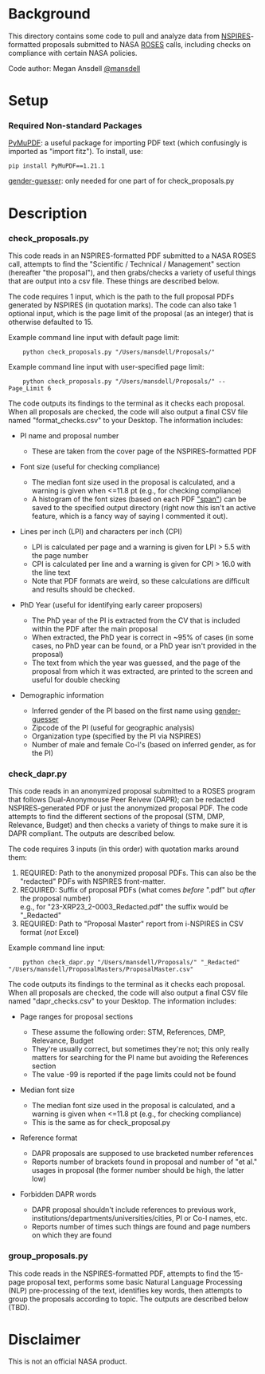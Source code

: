 # Background

This directory contains some code to pull and analyze data from [NSPIRES](https://nspires.nasaprs.com/external/)-formatted proposals submitted to NASA [ROSES](https://science.nasa.gov/researchers/roses-blogs) calls, including checks on compliance with certain NASA policies.

Code author: Megan Ansdell [@mansdell](https://github.com/mansdell)

# Setup

### Required Non-standard Packages

[PyMuPDF](https://pymupdf.readthedocs.io/en/latest/): a useful package for importing PDF text (which confusingly is imported as "import fitz"). To install, use: 
```
pip install PyMuPDF==1.21.1
```
[gender-guesser](https://pypi.org/project/gender-guesser/): only needed for one part of for check_proposals.py

# Description

### check_proposals.py

This code reads in an NSPIRES-formatted PDF submitted to a NASA ROSES call, attempts to find the "Scientific / Technical / Management" section (hereafter "the proposal"), and then grabs/checks a variety of useful things that are output into a csv file. These things are described below. 

The code requires 1 input, which is the path to the full proposal PDFs generated by NSPIRES (in quotation marks). The code can also take 1 optional input, which is the page limit of the proposal (as an integer) that is otherwise defaulted to 15.

Example command line input with default page limit: 
```
    python check_proposals.py "/Users/mansdell/Proposals/"
```

Example command line input with user-specified page limit: 
```
    python check_proposals.py "/Users/mansdell/Proposals/" --Page_Limit 6
```

The code outputs its findings to the terminal as it checks each proposal. When all proposals are checked, the code will also output a final CSV file named "format_checks.csv" to your Desktop. The information includes:

* PI name and proposal number
  - These are taken from the cover page of the NSPIRES-formatted PDF
  
* Font size (useful for checking compliance)
  - The median font size used in the proposal is calculated, and a warning is given when <=11.8 pt (e.g., for checking compliance)
  - A histogram of the font sizes (based on each PDF ["span"](https://pymupdf.readthedocs.io/en/latest/faq.html#how-to-analyze-font-characteristics)) can be saved to the specified output directory (right now this isn't an active feature, which is a fancy way of saying I commented it out).
  
* Lines per inch (LPI) and characters per inch (CPI)
  - LPI is calculated per page and a warning is given for LPI > 5.5 with the page number
  - CPI is calculated per line and a warning is given for CPI > 16.0 with the line text
  - Note that PDF formats are weird, so these calculations are difficult and results should be checked.
 
* PhD Year (useful for identifying early career proposers)
  - The PhD year of the PI is extracted from the CV that is included within the PDF after the main proposal 
  - When extracted, the PhD year is correct in ~95% of cases (in some cases, no PhD year can be found, or a PhD year isn't provided in the proposal)
  - The text from which the year was guessed, and the page of the proposal from which it was extracted, are printed to the screen and useful for double checking

* Demographic information
  - Inferred gender of the PI based on the first name using [gender-guesser](https://pypi.org/project/gender-guesser/)
  - Zipcode of the PI (useful for geographic analysis)
  - Organization type (specified by the PI via NSPIRES)
  - Number of male and female Co-I's (based on inferred gender, as for the PI)

  
### check_dapr.py

This code reads in an anonymized proposal submitted to a ROSES program that follows Dual-Anonymouse Peer Reivew (DAPR); can be redacted NSPIRES-generated PDF or just the anonymized proposal PDF. The code attempts to find the different sections of the proposal (STM, DMP, Relevance, Budget) and then checks a variety of things to make sure it is DAPR compliant. The outputs are described below.

The code requires 3 inputs (in this order) with quotation marks around them:

1) REQUIRED: Path to the anonymized proposal PDFs. This can also be the "redacted" PDFs with NSPIRES front-matter.
2) REQUIRED: Suffix of proposal PDFs (what comes *before* ".pdf" but *after* the proposal number)<br> e.g., for "23-XRP23_2-0003_Redacted.pdf" the suffix would be "_Redacted"
4) REQUIRED: Path to "Proposal Master" report from i-NSPIRES in CSV format (*not* Excel)
    
Example command line input: 
```
    python check_dapr.py "/Users/mansdell/Proposals/" "_Redacted" "/Users/mansdell/ProposalMasters/ProposalMaster.csv"
```

The code outputs its findings to the terminal as it checks each proposal. When all proposals are checked, the code will also output a final CSV file named "dapr_checks.csv" to your Desktop. The information includes:

* Page ranges for proposal sections
  - These assume the following order: STM, References, DMP, Relevance, Budget
  - They're usually correct, but sometimes they're not; this only really matters for searching for the PI name but avoiding the References section
  - The value -99 is reported if the page limits could not be found
  
* Median font size
  - The median font size used in the proposal is calculated, and a warning is given when <=11.8 pt (e.g., for checking compliance)
  - This is the same as for check_proposal.py

* Reference format
  - DAPR proposals are supposed to use bracketed number references
  - Reports number of brackets found in proposal and number of "et al." usages in proposal (the former number should be high, the latter low)
  
* Forbidden DAPR words
  - DAPR proposal shouldn't include references to previous work, institutions/departments/universities/cities, PI or Co-I names, etc.
  - Reports number of times such things are found and page numbers on which they are found

### group_proposals.py

This code reads in the NSPIRES-formatted PDF, attempts to find the 15-page proposal text, performs some basic Natural Language Processing (NLP) pre-processing of the text, identifies key words, then attempts to group the proposals according to topic. The outputs are described below (TBD).


# Disclaimer

This is not an official NASA product. 
